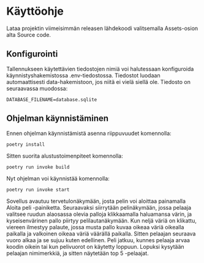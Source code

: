 # Käyttöohje
Lataa projektin viimeisimmän releasen lähdekoodi valitsemalla Assets-osion alta Source code.

## Konfigurointi
Tallennukseen käytettävien tiedostojen nimiä voi halutessaan konfiguroida käynnistyshakemistossa .env-tiedostossa. Tiedostot luodaan automaattisesti data-hakemistoon, jos niitä ei vielä siellä ole. Tiedosto on seuraavassa muodossa:
```
DATABASE_FILENAME=database.sqlite
```

## Ohjelman käynnistäminen
Ennen ohjelman käynnistämistä asenna riippuvuudet komennolla:
```
poetry install
```
Sitten suorita alustustoimenpiteet komennolla:
```
poetry run invoke build
```
Nyt ohjelman voi käynnistää komennolla:
```
poetry run invoke start
```
Sovellus avautuu tervetulonäkymään, josta pelin voi aloittaa painamalla Aloita peli -painiketta.
Seuraavaksi siirrytään pelinäkymään, jossa pelaaja valitsee ruudun alaosassa olevia palloja klikkaamalla haluamansa värin, ja kyseisenvärinen pallo piirtyy pelilautanäkymään. Kun neljä väriä on klikattu, viereen ilmestyy palaute, jossa musta pallo kuvaa oikeaa väriä oikealla paikalla ja valkoinen oikeaa väriä väärällä paikalla. Sitten pelaajan seuraava vuoro alkaa ja se sujuu kuten edellinen. Peli jatkuu, kunnes pelaaja arvaa koodin oikein tai kun pelivuorot on käytetty loppuun. Lopuksi kysytään pelaajan nimimerkkiä, ja sitten näytetään top 5 -pelaajat.